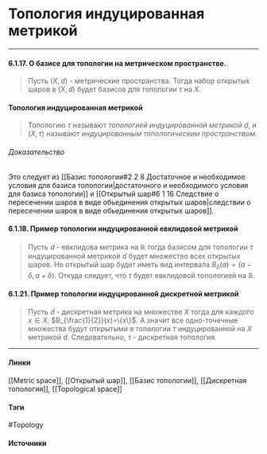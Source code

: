 # Топология индуцированная метрикой
***
#### 6.1.17. О базисе для топологии на метрическом пространстве.
>Пусть $(X,d)$ - метрические пространства. Тогда набор открытых шаров в $(X,d)$ будет базисов для топологии $\tau$ на $X$.
#### Топология индуцированная метрикой
>Топологию $\tau$ называют *топологией индуцированной метрикой $d$*, и $(X,\tau)$ называют *индуцированным топологическим пространством*.
###### Доказательство
Это следует из [[Базис топологии#2 2 8 Достаточное и необходимое условия для базиса топологии|достаточного и необходимого условия для базиса топологии]] и [[Открытый шар#6 1 16 Следствие о пересечении шаров в виде обьединения открытых шаров|следствии о пересечении шаров в виде обьединения открытых шаров]].
#### 6.1.18. Пример топологии индуцированной евклидовой метрикой
>Пусть $d$ - евклидова метрика на $\mathbb{R}$ тогда базисом для топологии $\tau$ индуцированной метрикой $d$ будет множество всех открытых шаров. Но открытый шар будет иметь вид интервала $B_{\delta}(a)=(a-\delta,a+\delta)$. Откуда следует, что $\tau$ будет евклидовой топологией на $\mathbb{R}$.
#### 6.1.21. Пример топологии индуцированной дискретной метрикой
>Пусть $d$ - дискретная метрика на множестве $X$ тогда для каждого $x\in X$, $B_{\frac{1}{2}}(x)=\{x\}$. А значит все одно-точечные множества будут открытыми в топологии $\tau$ индуцированной на $X$ метрикой $d$. Следовательно, $\tau$ - дискретная топология.
***
#### Линки
 [[Metric space]],
 [[Открытый шар]],
 [[Базис топологии]],
 [[Дискретная топология]],
 [[Topological space]]
#### Тэги
 #Topology 
#### Источники
 